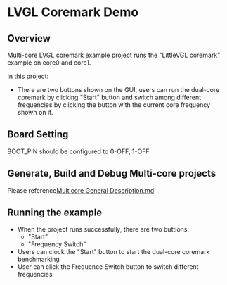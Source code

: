 
# LVGL Coremark Demo

## Overview

Multi-core LVGL coremark example project runs the "LittleVGL coremark" example on core0 and core1.

In this project:
 - There are two buttons shown on the GUI, users can run the dual-core coremark by clicking "Start" button and switch among different frequencies by clicking the button with the current core frequency shown on it.


## Board Setting

  BOOT_PIN should be configured to 0-OFF, 1-OFF

## Generate, Build and Debug Multi-core projects

Please reference[Multicore General Description.md](../README.md)

## Running the example

- When the project runs successfully, there are two buttions:
  - "Start"
  - "Frequency Switch"
- Users can clock the "Start" button to start the dual-core coremark benchmarking
- User can click the Frequence Switch button to switch different frequencies
